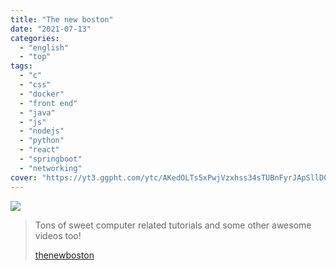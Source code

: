```yaml
---
title: "The new boston"
date: "2021-07-13"
categories:
  - "english"
  - "top"
tags:
  - "c"
  - "css"
  - "docker"
  - "front end"
  - "java"
  - "js"
  - "nodejs"
  - "python"
  - "react"
  - "springboot"
  - "networking"
cover: "https://yt3.ggpht.com/ytc/AKedOLTs5xPwjVzxhss34sTUBnFyrJApSllD0pa3oQaOhw=s88-c-k-c0x00ffffff-no-rj"
---
```


![](https://yt3.ggpht.com/ytc/AKedOLTXM_7Bq_VZhCw-7JOSJJDiCC14D39B3ajrldMVSA=s176-c-k-c0x00ffffff-no-rj)

> Tons of sweet computer related tutorials and some other awesome videos too!
>
> [thenewboston](https://www.youtube.com/user/thenewboston)
